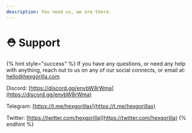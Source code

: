 ```yaml
---
description: You need us, we are there.
---
```


# ⛑ Support

{% hint style="success" %}
If you have any questions, or need any help with anything, reach out to us on any of our social connects, or email at: [hello@hexgorilla.com](mailto:hello@hexgorilla.com)

Discord: [https://discord.gg/envbW8rWma](https://discord.gg/envbW8rWma)

Telegram: [https://t.me/hexgorillax](https://t.me/hexgorillax)

Twitter: [https://twitter.com/hexgorilla](https://twitter.com/hexgorilla)
{% endhint %}

